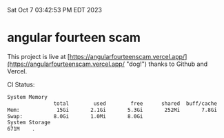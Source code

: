 Sat Oct  7 03:42:53 PM EDT 2023

# angular fourteen scam


This project is live at [https://angularfourteenscam.vercel.app/](https://angularfourteenscam.vercel.app/ "dog!") thanks to Github and Vercel.

CI Status: 

```bash
System Memory
               total        used        free      shared  buff/cache   available
Mem:            15Gi       2.1Gi       5.3Gi       252Mi       7.8Gi        12Gi
Swap:          8.0Gi       1.0Mi       8.0Gi
System Storage
671M	.
